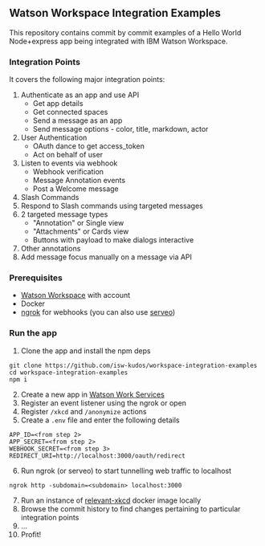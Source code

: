## Watson Workspace Integration Examples

This repository contains commit by commit examples of a Hello World Node+express app being integrated with IBM Watson Workspace.

### Integration Points
It covers the following major integration points:

1. Authenticate as an app and use API
    - Get app details
    - Get connected spaces
    - Send a message as an app
    - Send message options - color, title, markdown, actor
2. User Authentication
    - OAuth dance to get access_token
    - Act on behalf of user
3. Listen to events via webhook
    - Webhook verification
    - Message Annotation events
    - Post a Welcome message
4. Slash Commands
5. Respond to Slash commands using targeted messages
6. 2 targeted message types
    - "Annotation" or Single view
    - "Attachments" or Cards view
    - Buttons with payload to make dialogs interactive
7. Other annotations
8. Add message focus manually on a message via API


### Prerequisites
- [Watson Workspace](workspace.ibm.com) with account
- Docker
- [ngrok](ngrok.io) for webhooks (you can also use [serveo](serveo.net))

### Run the app
1. Clone the app and install the npm deps
```
git clone https://github.com/isw-kudos/workspace-integration-examples
cd workspace-integration-examples
npm i
```
2. Create a new app in [Watson Work Services](developer.watsonwork.ibm.com)
3. Register an event listener using the ngrok or open
4. Register `/xkcd` and `/anonymize` actions
5. Create a `.env` file and enter the following details
```
APP_ID=<from step 2>
APP_SECRET=<from step 2>
WEBHOOK_SECRET=<from step 3>
REDIRECT_URI=http://localhost:3000/oauth/redirect
```
6. Run ngrok (or serveo) to start tunnelling web traffic to localhost
```
ngrok http -subdomain=<subdomain> localhost:3000
```
7. Run an instance of [relevant-xkcd](https://github.com/adtac/relevant-xkcd#installation) docker image locally
8. Browse the commit history to find changes pertaining to particular integration points
9. ...
10. Profit!
